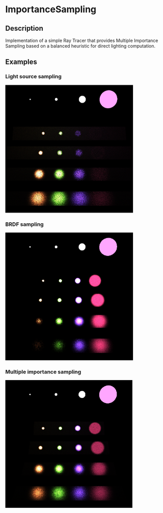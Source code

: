 # ImportanceSampling
 
## Description
Implementation of a simple Ray Tracer that provides Multiple Importance Sampling based on a balanced heuristic for direct lighting computation.

## Examples

### Light source sampling
<img src="/Renders/lightSourceSampling.PNG" with="400" height="400">

### BRDF sampling
<img src="/Renders/brdfSampling.PNG" with="400" height="400">

### Multiple importance sampling
<img src="/Renders/multipleImportanceSampling.PNG" with="400" height="400">
